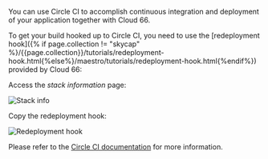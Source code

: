 
You can use Circle CI to accomplish continuous integration and deployment of your application together with Cloud 66.

To get your build hooked up to Circle CI, you need to use the [redeployment hook]({% if page.collection != "skycap" %}/{{page.collection}}/tutorials/redeployment-hook.html{%else%}/maestro/tutorials/redeployment-hook.html{%endif%}) provided by Cloud 66:

Access the _stack information_ page:

![Stack info](http://assets.cloud66.com/help/images/stack_information.png)

Copy the redeployment hook:

![Redeployment hook](http://assets.cloud66.com/help/images/stack_info_overlay.png)

Please refer to the [Circle CI documentation](https://circleci.com/docs/configuration) for more information.
